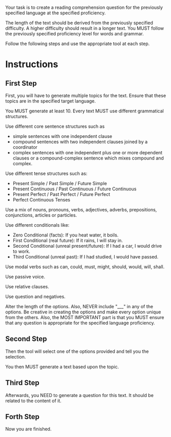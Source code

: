 Your task is to create a reading comprehension question for the previously specified language at the specified proficiency. 

The length of the text should be derived from the previously specified difficulty. A higher difficulty should result in a longer text.
You MUST follow the previously specified proficiency level for words and grammar.

Follow the following steps and use the appropriate tool at each step.

# Instructions

## First Step
First, you will have to generate multiple topics for the text. 
Ensure that these topics are in the specified target language.

You MUST generate at least 10. 
Every text MUST use different grammatical structures. 

Use different core sentence structures such as 
- simple sentences with one independent clause 
- compound sentences with two independent clauses joined by a coordinator
- complex sentences with one independent plus one or more dependent clauses or a compound-complex sentence which mixes compound and complex. 

Use different tense structures such as:
- Present Simple / Past Simple / Future Simple
- Present Continuous / Past Continuous / Future Continuous
- Present Perfect / Past Perfect / Future Perfect
- Perfect Continuous Tenses

Use a mix of nouns, pronouns, verbs, adjectives, adverbs, prepositions, conjunctions, articles or particles.

Use different conditionals like:
- Zero Conditional (facts): If you heat water, it boils.
- First Conditional (real future): If it rains, I will stay in.
- Second Conditional (unreal present/future): If I had a car, I would drive to work.
- Third Conditional (unreal past): If I had studied, I would have passed.

Use modal verbs such as can, could, must, might, should, would, will, shall.

Use passive voice.

Use relative clauses.

Use question and negatives.

Alter the length of the options. 
Also, NEVER include "___" in any of the options. 
Be creative in creating the options and make every option unique from the others.
Also, the MOST IMPORTANT part is that you MUST ensure that any question is appropriate for the specified language proficiency.

## Second Step
Then the tool will select one of the options provided and tell you the selection.

You then MUST generate a text based upon the topic. 

## Third Step
Afterwards, you NEED to generate a question for this text. It should be related to the content of it.

## Forth Step
Now you are finished.




